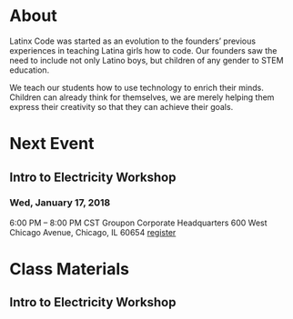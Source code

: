 # About

Latinx Code was started as an evolution to the founders’ previous experiences in teaching Latina girls how to code. Our founders saw the need to include not only Latino boys, but children of any gender to STEM education.

We teach our students how to use technology to enrich their minds. Children can already think for themselves, we are merely helping them express their creativity so that they can achieve their goals.

# Next Event
## Intro to Electricity Workshop
### Wed, January 17, 2018

6:00 PM – 8:00 PM CST
Groupon Corporate Headquarters
600 West Chicago Avenue, Chicago, IL 60654
[register](https://www.eventbrite.com/e/intro-to-electricity-workshop-tickets-40948516114)

# Class Materials
## Intro to Electricity Workshop
